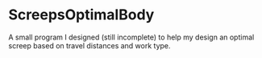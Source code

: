 # ScreepsOptimalBody

A small program I designed (still incomplete) to help my design an optimal screep based on travel distances and work type.
